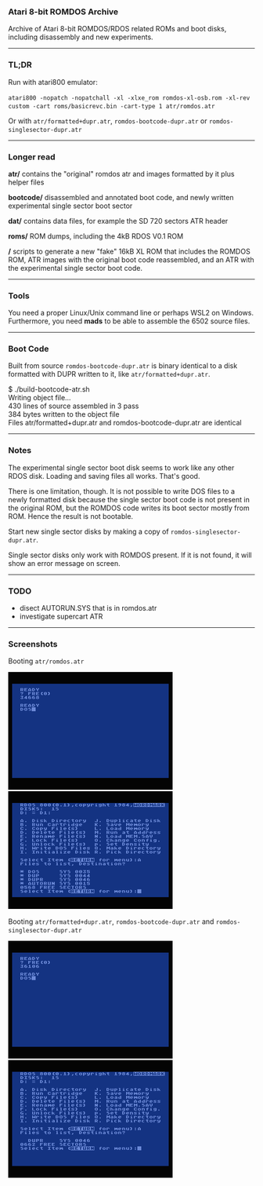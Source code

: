 ### Atari 8-bit ROMDOS Archive

Archive of Atari 8-bit ROMDOS/RDOS related ROMs and boot disks, including disassembly and new experiments.

---

### TL;DR

Run with atari800 emulator:

``atari800 -nopatch -nopatchall -xl -xlxe_rom romdos-xl-osb.rom -xl-rev custom -cart roms/basicrevc.bin -cart-type 1 atr/romdos.atr``

Or with ``atr/formatted+dupr.atr``, ``romdos-bootcode-dupr.atr`` or ``romdos-singlesector-dupr.atr``

---

### Longer read

__atr/__
  contains the "original" romdos atr and images formatted by it plus helper files

__bootcode/__
  disassembled and annotated boot code, and newly written experimental single sector boot sector

__dat/__
  contains data files, for example the SD 720 sectors ATR header

__roms/__
  ROM dumps, including the 4kB RDOS V0.1 ROM

__/__
  scripts to generate a new "fake" 16kB XL ROM that includes the ROMDOS ROM, ATR images with the original boot code reassembled, and an ATR with the experimental single sector boot code.
  
---
  
### Tools
  
You need a proper Linux/Unix command line or perhaps WSL2 on Windows. Furthermore, you need __mads__ to be able to assemble the 6502 source files.
  
---

### Boot Code

Built from source ``romdos-bootcode-dupr.atr`` is binary identical to a disk formatted with DUPR written to it, like ``atr/formatted+dupr.atr``.

$ ./build-bootcode-atr.sh   
Writing object file...   
430 lines of source assembled in 3 pass   
384 bytes written to the object file   
Files atr/formatted+dupr.atr and romdos-bootcode-dupr.atr are identical   

---
 
### Notes
  
The experimental single sector boot disk seems to work like any other RDOS disk. Loading and saving files all works. That's good.
  
There is one limitation, though.
It is not possible to write DOS files to a newly formatted disk
because the single sector boot code is not present in the original ROM, but the ROMDOS code writes its boot sector mostly from ROM.
Hence the result is not bootable.

Start new single sector disks by making a copy of ``romdos-singlesector-dupr.atr``.
  
Single sector disks only work with ROMDOS present. If it is not found, it will show an error message on screen.
  
---

### TODO

* disect AUTORUN.SYS that is in romdos.atr
* investigate supercart ATR

---

### Screenshots

Booting ``atr/romdos.atr``

![](screenshots/booting-romdos-atr-1.png)
![](screenshots/booting-romdos-atr-2.png)

Booting ``atr/formatted+dupr.atr``, ``romdos-bootcode-dupr.atr`` and ``romdos-singlesector-dupr.atr``

![](screenshots/booting-formatted-dupr-1.png)
![](screenshots/booting-formatted-dupr-2.png)
